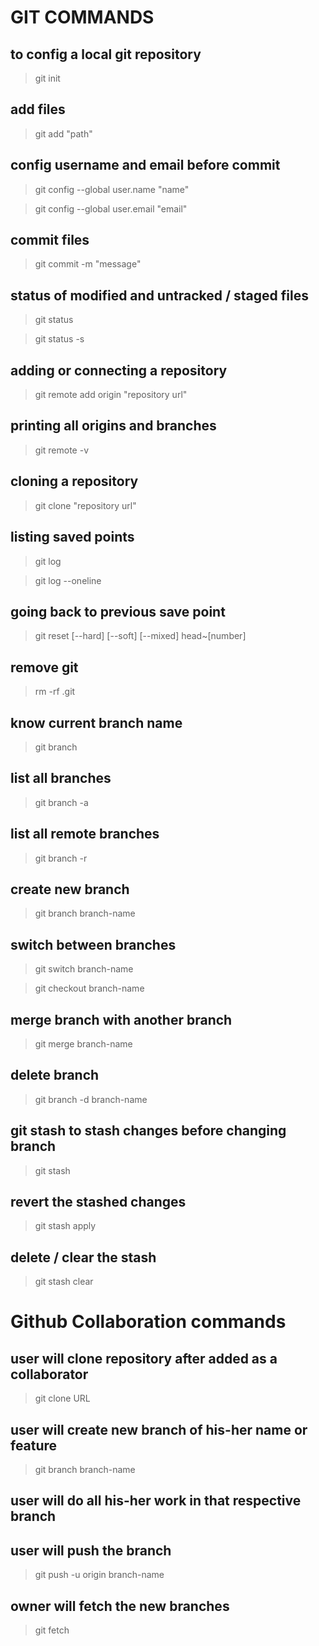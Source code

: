 # GIT COMMANDS

## to config a local git repository
> git init 

## add files 
> git add "path"

## config username and email before commit

> git config --global user.name "name"

> git config --global user.email "email"

## commit files
> git commit -m "message"

## status of modified and untracked / staged files
> git status

> git status -s

## adding or connecting a repository
> git remote add origin "repository url"

## printing all origins and branches
> git remote -v

## cloning a repository
> git clone "repository url"

## listing saved points 
> git log 

> git log --oneline

## going back to previous save point
> git reset [--hard] [--soft] [--mixed] head~[number]

## remove git
> rm -rf .git

## know current branch name
> git branch

## list all branches
> git branch -a

## list all remote branches
> git branch -r

## create new branch
> git branch branch-name

## switch between branches
> git switch branch-name

> git checkout branch-name

## merge branch with another branch
> git merge branch-name

## delete branch
> git branch -d branch-name

## git stash to stash changes before changing branch
> git stash

## revert the stashed changes 
> git stash apply

## delete / clear the stash
> git stash clear

# Github Collaboration commands

## user will clone repository after added as a collaborator
> git clone URL

## user will create new branch of his-her name or feature
> git branch branch-name

## user will do all his-her work in that respective branch
## user will push the branch
> git push -u origin branch-name

## owner will fetch the new branches
> git fetch 
